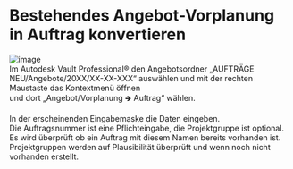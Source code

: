 # Bestehendes Angebot-Vorplanung in Auftrag konvertieren

![image](HelpImages/image10.png)  
Im Autodesk Vault Professional® den Angebotsordner „AUFTRÄGE NEU/Angebote/20XX/XX-XX-XXX“ auswählen und mit der rechten Maustaste das Kontextmenü öffnen  
und dort „Angebot/Vorplanung 🡺 Auftrag“ wählen.

In der erscheinenden Eingabemaske die Daten eingeben.  
Die Auftragsnummer ist eine Pflichteingabe, die Projektgruppe ist optional.  
Es wird überprüft ob ein Auftrag mit diesem Namen bereits vorhanden ist.  
Projektgruppen werden auf Plausibilität überprüft und wenn noch nicht vorhanden erstellt.
